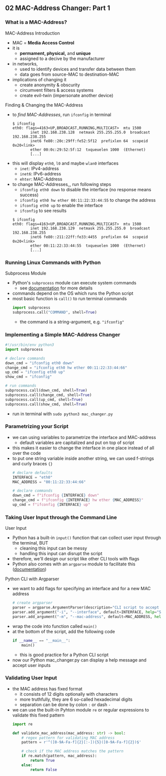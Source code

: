 ## 02 MAC-Address Changer: Part 1

### What is a MAC-Address?
MAC-Address Introduction
* MAC = __Media Access Control__
* it is
    * __permament, physical,__ and __unique__
    * assigned to a decive by the manufacturer
* in networks,
    * used to identify devices and transfer data between them
    * data goes from source-MAC to destination-MAC
* implications of changing it
    * create anonymity & obscurity
    * circumvent filters & access systems
    * create evil-twin (impersonate another device)

Finding & Changing the MAC-Address
* to _find MAC-Addresses_, run `ifconfig` in terminal
    ```shell
    $ ifconfig
    eth0: flags=4163<UP,BROADCAST,RUNNING,MULTICAST>  mtu 1500
            inet 192.168.238.128  netmask 255.255.255.0  broadcast 192.168.238.255
            inet6 fe80::20c:29ff:fe52:5f12  prefixlen 64  scopeid 0x20<link>
            ether 00:0c:29:52:5f:12  txqueuelen 1000  (Ethernet)
            [...]
    ```
* this will display `eth0`, `l0` and maybe `wlan0` interfaces
    * `inet`: IPv4-address
    * `inet6`: IPv6-address
    * `ehter`: MAC-Address
* to change MAC-Addresses_, run following steps
    * `ifconfig eth0 down` to disable the interface (no response means success)
    * `ifconfig eth0 hw ether 00:11:22:33:44:55` to change the address
    * `ifconfig eth0 up` to enable the interface
    * `ifconfig` to see results
    ```shell
    $ ifconfig             
    eth0: flags=4163<UP,BROADCAST,RUNNING,MULTICAST>  mtu 1500
            inet 192.168.238.129  netmask 255.255.255.0  broadcast 192.168.238.255
            inet6 fe80::211:22ff:fe33:4455  prefixlen 64  scopeid 0x20<link>
            ether 00:11:22:33:44:55  txqueuelen 1000  (Ethernet)
            [...]
    ```

### Running Linux Commands with Python
Subprocess Module
* Python's `subprocess` module can execute system commands
    * see [documentation](https://docs.python.org/3/library/subprocess.html) for more details
* commands depend on the OS which runs the Python script
* most basic function is `call()` to run terminal commands
    ```python
    import subprocess
    subprocess.call("COMMAND", shell=True)
    ```
    * the command is a string-argument, e.g. `"ifconfig"`

### Implementing a Simple MAC-Address Changer
```python
#!/usr/bin/env python3
import subprocess

# declare commands
down_cmd = "ifconfig eth0 down"
change_cmd = "ifconfig eth0 hw ether 00:11:22:33:44:66"
up_cmd = "ifconfig eth0 up"
show_cmd = "ifconfig"

# run commands
subprocess.call(down_cmd, shell=True)
subprocess.call(change_cmd, shell=True)
subprocess.call(up_cmd, shell=True)
subprocess.call(show_cmd, shell=True)
```
* run in terminal with `sudo python3 mac_changer.py`

### Parametrizing your Script
* we can using variables to parametrize the interface and MAC-address
    * default variables are capitalized and put on top of script
* this makes it easier to change the interface in one place instead of all over the code
* to put one string variable inside another string, we can used f-strings and curly braces `{}`
    ```python
    # declare defaults
    INTERFACE = "eth0"
    MAC_ADDRESS = "00:11:22:33:44:66"

    # declare commands
    down_cmd = f"ifconfig {INTERFACE} down"
    change_cmd = f"ifconfig {INTERFACE} hw ether {MAC_ADDRESS}"
    up_cmd = f"ifconfig {INTERFACE} up"
    ```

### Taking User Input through the Command Line
User Input
* Python has a built-in `input()` function that can collect user input through the terminal, BUT
    * cleaning this input can be messy
    * handling this input can disrupt the script
* therefore, we'll design our script like other CLI tools with flags
* Python also comes with an `argparse` module to facilitate this ([documentation](https://docs.python.org/3/library/argparse.html))

Python CLI with Argparser
* we want to add flags for specifying an interface and for a new MAC address 
    ```python
    # create argparser
    parser = argparse.ArgumentParser(description="CLI script to accept interface and MAC address")
    parser.add_argument("-i", "--interface", default=INTERFACE, help="Specify the network interface")
    parser.add_argument("-m", "--mac-address", default=MAC_ADDRESS, help="Specify the MAC address")
    ```
* wrap the code into function called `main()`
* at the bottom of the script, add the following code
    ```python
    if __name__ == "__main__":
        main()
    ```
    * this is good practice for a Python CLI script
* now our Python mac_changer.py can display a help message and accept user inputs

### Validating User Input
* the MAC address has fixed format
    * it consists of 12 digits optionally with characters
    * more truthfully, they are 6 so-called hexadecimal digits
    * separation can be done by colon `:` or dash `-`
* we can use the built-in Pyhton module `re` or regular expressions to validate this fixed pattern
    ```python
    import re

    def validate_mac_address(mac_address: str) -> bool:
        # regex pattern for validating MAC address
        pattern = r'^([0-9A-Fa-f]{2}[:-]){5}([0-9A-Fa-f]{2})$'

        # check if the MAC address matches the pattern
        if re.match(pattern, mac_address):
            return True
        else:
            return False
    ``` 